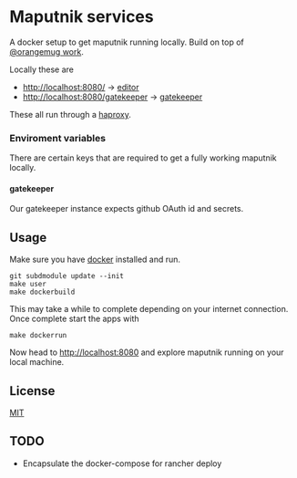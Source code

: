 # Maputnik services

A docker setup to get maputnik running locally.
Build on top of [@orangemug work](https://github.com/orangemug/maputnik-services).

Locally these are

 - <http://localhost:8080/> → [editor](github.com/maputnik/editor)
 - <http://localhost:8080/gatekeeper> → [gatekeeper](https://github.com/prose/gatekeeper)

These all run through a [haproxy](http://www.haproxy.org/).


### Enviroment variables
There are certain keys that are required to get a fully working maputnik locally.

#### gatekeeper 
Our gatekeeper instance expects github OAuth id and secrets.


## Usage
Make sure you have [docker](https://www.docker.com/) installed and run.

```
git subdmodule update --init
make user
make dockerbuild
```

This may take a while to complete depending on your internet connection. Once complete start the apps with

```
make dockerrun
```

Now head to <http://localhost:8080> and explore maputnik running on your local machine.

## License
[MIT](LICENSE)

## TODO
  - Encapsulate the docker-compose for rancher deploy
